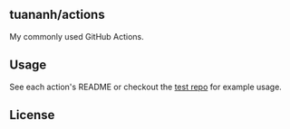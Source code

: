 tuananh/actions
---------------

My commonly used GitHub Actions.

## Usage

See each action's README or checkout the [test repo](https://github.com/tuananh/actions-test) for example usage.

## License